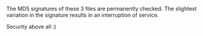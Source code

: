 The MD5 signatures of these 3 files are permanently checked.
The slightest variation in the signature results in an interruption of service.

Security above all :)
